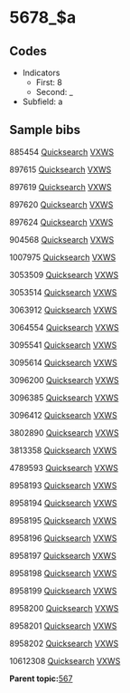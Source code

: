# 5678\_$a

## Codes

-   Indicators
    -   First: 8
    -   Second: \_
-   Subfield: a

## Sample bibs

885454 [Quicksearch](https://search.library.yale.edu/catalog/885454) [VXWS](http://prodorbis.library.yale.edu:7014/vxws/GetHoldingsService?bibId=885454)

897615 [Quicksearch](https://search.library.yale.edu/catalog/897615) [VXWS](http://prodorbis.library.yale.edu:7014/vxws/GetHoldingsService?bibId=897615)

897619 [Quicksearch](https://search.library.yale.edu/catalog/897619) [VXWS](http://prodorbis.library.yale.edu:7014/vxws/GetHoldingsService?bibId=897619)

897620 [Quicksearch](https://search.library.yale.edu/catalog/897620) [VXWS](http://prodorbis.library.yale.edu:7014/vxws/GetHoldingsService?bibId=897620)

897624 [Quicksearch](https://search.library.yale.edu/catalog/897624) [VXWS](http://prodorbis.library.yale.edu:7014/vxws/GetHoldingsService?bibId=897624)

904568 [Quicksearch](https://search.library.yale.edu/catalog/904568) [VXWS](http://prodorbis.library.yale.edu:7014/vxws/GetHoldingsService?bibId=904568)

1007975 [Quicksearch](https://search.library.yale.edu/catalog/1007975) [VXWS](http://prodorbis.library.yale.edu:7014/vxws/GetHoldingsService?bibId=1007975)

3053509 [Quicksearch](https://search.library.yale.edu/catalog/3053509) [VXWS](http://prodorbis.library.yale.edu:7014/vxws/GetHoldingsService?bibId=3053509)

3053514 [Quicksearch](https://search.library.yale.edu/catalog/3053514) [VXWS](http://prodorbis.library.yale.edu:7014/vxws/GetHoldingsService?bibId=3053514)

3063912 [Quicksearch](https://search.library.yale.edu/catalog/3063912) [VXWS](http://prodorbis.library.yale.edu:7014/vxws/GetHoldingsService?bibId=3063912)

3064554 [Quicksearch](https://search.library.yale.edu/catalog/3064554) [VXWS](http://prodorbis.library.yale.edu:7014/vxws/GetHoldingsService?bibId=3064554)

3095541 [Quicksearch](https://search.library.yale.edu/catalog/3095541) [VXWS](http://prodorbis.library.yale.edu:7014/vxws/GetHoldingsService?bibId=3095541)

3095614 [Quicksearch](https://search.library.yale.edu/catalog/3095614) [VXWS](http://prodorbis.library.yale.edu:7014/vxws/GetHoldingsService?bibId=3095614)

3096200 [Quicksearch](https://search.library.yale.edu/catalog/3096200) [VXWS](http://prodorbis.library.yale.edu:7014/vxws/GetHoldingsService?bibId=3096200)

3096385 [Quicksearch](https://search.library.yale.edu/catalog/3096385) [VXWS](http://prodorbis.library.yale.edu:7014/vxws/GetHoldingsService?bibId=3096385)

3096412 [Quicksearch](https://search.library.yale.edu/catalog/3096412) [VXWS](http://prodorbis.library.yale.edu:7014/vxws/GetHoldingsService?bibId=3096412)

3802890 [Quicksearch](https://search.library.yale.edu/catalog/3802890) [VXWS](http://prodorbis.library.yale.edu:7014/vxws/GetHoldingsService?bibId=3802890)

3813358 [Quicksearch](https://search.library.yale.edu/catalog/3813358) [VXWS](http://prodorbis.library.yale.edu:7014/vxws/GetHoldingsService?bibId=3813358)

4789593 [Quicksearch](https://search.library.yale.edu/catalog/4789593) [VXWS](http://prodorbis.library.yale.edu:7014/vxws/GetHoldingsService?bibId=4789593)

8958193 [Quicksearch](https://search.library.yale.edu/catalog/8958193) [VXWS](http://prodorbis.library.yale.edu:7014/vxws/GetHoldingsService?bibId=8958193)

8958194 [Quicksearch](https://search.library.yale.edu/catalog/8958194) [VXWS](http://prodorbis.library.yale.edu:7014/vxws/GetHoldingsService?bibId=8958194)

8958195 [Quicksearch](https://search.library.yale.edu/catalog/8958195) [VXWS](http://prodorbis.library.yale.edu:7014/vxws/GetHoldingsService?bibId=8958195)

8958196 [Quicksearch](https://search.library.yale.edu/catalog/8958196) [VXWS](http://prodorbis.library.yale.edu:7014/vxws/GetHoldingsService?bibId=8958196)

8958197 [Quicksearch](https://search.library.yale.edu/catalog/8958197) [VXWS](http://prodorbis.library.yale.edu:7014/vxws/GetHoldingsService?bibId=8958197)

8958198 [Quicksearch](https://search.library.yale.edu/catalog/8958198) [VXWS](http://prodorbis.library.yale.edu:7014/vxws/GetHoldingsService?bibId=8958198)

8958199 [Quicksearch](https://search.library.yale.edu/catalog/8958199) [VXWS](http://prodorbis.library.yale.edu:7014/vxws/GetHoldingsService?bibId=8958199)

8958200 [Quicksearch](https://search.library.yale.edu/catalog/8958200) [VXWS](http://prodorbis.library.yale.edu:7014/vxws/GetHoldingsService?bibId=8958200)

8958201 [Quicksearch](https://search.library.yale.edu/catalog/8958201) [VXWS](http://prodorbis.library.yale.edu:7014/vxws/GetHoldingsService?bibId=8958201)

8958202 [Quicksearch](https://search.library.yale.edu/catalog/8958202) [VXWS](http://prodorbis.library.yale.edu:7014/vxws/GetHoldingsService?bibId=8958202)

10612308 [Quicksearch](https://search.library.yale.edu/catalog/10612308) [VXWS](http://prodorbis.library.yale.edu:7014/vxws/GetHoldingsService?bibId=10612308)

**Parent topic:**[567](../../tags/567/567.md)

